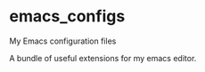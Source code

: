 emacs_configs
=============

My Emacs configuration files

A bundle of useful extensions for my emacs editor.
